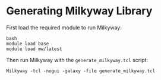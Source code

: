 # Generating Milkyway Library
First load the required module to run Milkyway:
```
bash
module load base
module load mw/latest
```
Then run Milkyway with the `generate_milkyway.tcl` script:
```
Milkyway -tcl -nogui -galaxy -file generate_milkyway.tcl
```